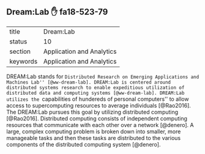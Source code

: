 ## Dream:Lab :hand: fa18-523-79


|          |                           |
| -------- | ------------------------- |
| title    | Dream:Lab                 | 
| status   | 10                        |
| section  | Application and Analytics |
| keywords | Application and Analytics |



DREAM:Lab stands for ``Distributed Research on Emerging Applications
and Machines Lab'' [@ww-dream-lab]. DREAM:Lab is centered around
distributed systems research to enable expeditious utilization of
distributed data and computing systems [@ww-dream-lab]. DREAM:Lab
utilizes the ``capabilities of hundereds of personal computers'' to
allow access to supercomputing resources to average
individuals [@Rao2016]. The DREAM:Lab pursues this goal by utilizing
distributed computing [@Rao2016].  Distributed computing consists of
independent computing resources that communicate with each other over
a network [@denero]. A large, complex computing problem is broken
down into smaller, more manageable tasks and then these tasks are
distributed to the various components of the distributed computing
system [@denero].


    
